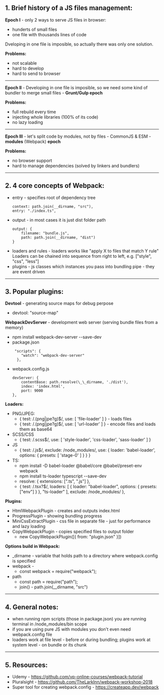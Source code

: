 ## 1. Brief history of a JS files management:

**Epoch I** - only 2 ways to serve JS files in browser:

- hunderts of small files
- one file with thousands lines of code

Dveloping in one file is imposible, so actually there was only one solution.

**Problems:**

- not scalable
- hard to develop
- hard to send to browser

---

**Epoch II** - Developing in one file is imposible, so we need some kind of bundler to merge small files - **Grunt/Gulp epoch**

**Problems:**

- full rebuild every time
- injecting whole libraries (100% of its code)
- no lazy loading

---

**Epoch III** - let's split code by modules, not by files - CommonJS & ESM - **modules** (Webpack) **epoch**

**Problems:**

- no browser support
- hard to manage dependencies (solved by linkers and bundlers)

---

## 2. 4 core concepts of Webpack:

- entry - specifies root of dependency tree
  ```
  context: path.join(__dirname, "src"),
  entry: "./index.ts",
  ```
- output - in most cases it is just dist folder path
  ```
  output: {
      filename: "bundle.js",
      path: path.join(__dirname, "dist")
  }
  ```
- loaders and rules - loaders works like "apply X to files that match Y rule"
  Loaders can be chained into sequence from right to left, e.g. ["style", "css", "less"]
- plugins - js classes which instances you pass into bundling pipe - they are event driven

---

## 3. Popular plugins:

**Devtool** - generating source maps for debug perpose

- devtool: "source-map"

**WebpackDevServer** - development web server (serving bundle files from a memory)
- npm install webpack-dev-server --save-dev
- package.json
    ```
     "scripts": {
        "watch": "webpack-dev-server"
      },
    ```
- webpack.config.js
    ```
    devServer: { 
        contentBase: path.resolve(\_\_dirname, './dist'),
        index: 'index.html', 
        port: 9000 
    },
    ```

**Loaders:**

- PNG/JPEG:
  - { test: /\.(png|jpe?g)\$/, use: [ 'file-loader' ] } - loads files
  - { test: /\.(png|jpe?g)\$/, use: [ 'url-loader' ] } - encode files and loads them as base64
- SCSS/CSS
  - { test: /\.scss\$/, use: [ 'style-loader', 'css-loader', 'sass-loader' ] }
- JS
  - { test: /\.js\$/, exclude: /node_modules/, use: { loader: 'babel-loader', options: { presets: [ 'stage-0' ] } } }
- TS:
  - npm install -D babel-loader @babel/core @babel/preset-env webpack
  - npm install ts-loader typescript --save-dev
  - resolve: { extensions: [".ts", ".js"] },
  - { test: /\.tsx?$/, loaders: [ { loader: "babel-loader", options: { presets: ["env"] } }, "ts-loader" ], exclude: /node_modules/ },

**Plugins:**

- HtmlWebpackPlugin - creates and outputs index.html
- ProgressPlugin - showing bundling progress
- MiniCssExtractPlugin - css file in separate file - just for performance and lazy loading
- CopyWebpackPlugin - copies specified files to output folder
  - new CopyWebpackPlugin([{ from: "plugin.json" }])

**Options build in Webpack:**
- \_dirname - variable that holds path to a directory where webpack.config is specified 
- webpack -  
  - const webpack = require("webpack");
- path
  - const path = require("path");
  - join() - path.join(__dirname, "src")
---

## 4. General notes:

- when running npm scripts (those in package.json) you are running terminal in /node_modules/bin scope
- if you are using pure JS with modules you don't even need webpack.config file
- loaders work at file level - before or during bundling; plugins work at system level - on bundle or its chunk

---

## 5. Resources:

- Udemy - https://github.com/vp-online-courses/webpack-tutorial
- Pluralsight - https://github.com/TheLarkInn/webpack-workshop-2018
- Super tool for creating webpack.config - https://createapp.dev/webpack
